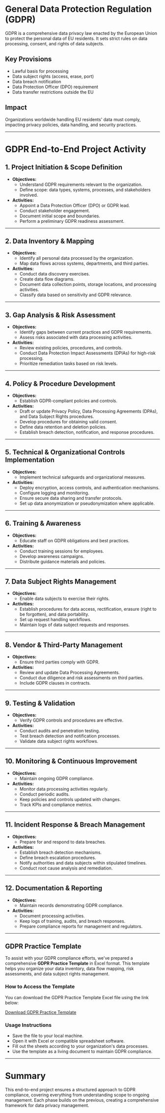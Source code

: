 # General Data Protection Regulation (GDPR)

GDPR is a comprehensive data privacy law enacted by the European Union to protect the personal data of EU residents. It sets strict rules on data processing, consent, and rights of data subjects.

## Key Provisions
- Lawful basis for processing
- Data subject rights (access, erase, port)
- Data breach notification
- Data Protection Officer (DPO) requirement
- Data transfer restrictions outside the EU

## Impact
Organizations worldwide handling EU residents' data must comply, impacting privacy policies, data handling, and security practices.

---

# GDPR End-to-End Project Activity

## 1. Project Initiation & Scope Definition
- **Objectives:**
  - Understand GDPR requirements relevant to the organization.
  - Define scope: data types, systems, processes, and stakeholders involved.
- **Activities:**
  - Appoint a Data Protection Officer (DPO) or GDPR lead.
  - Conduct stakeholder engagement.
  - Document initial scope and boundaries.
  - Perform a preliminary GDPR readiness assessment.

---

## 2. Data Inventory & Mapping
- **Objectives:**
  - Identify all personal data processed by the organization.
  - Map data flows across systems, departments, and third parties.
- **Activities:**
  - Conduct data discovery exercises.
  - Create data flow diagrams.
  - Document data collection points, storage locations, and processing activities.
  - Classify data based on sensitivity and GDPR relevance.

---

## 3. Gap Analysis & Risk Assessment
- **Objectives:**
  - Identify gaps between current practices and GDPR requirements.
  - Assess risks associated with data processing activities.
- **Activities:**
  - Review existing policies, procedures, and controls.
  - Conduct Data Protection Impact Assessments (DPIAs) for high-risk processing.
  - Prioritize remediation tasks based on risk levels.

---

## 4. Policy & Procedure Development
- **Objectives:**
  - Establish GDPR-compliant policies and controls.
- **Activities:**
  - Draft or update Privacy Policy, Data Processing Agreements (DPAs), and Data Subject Rights procedures.
  - Develop procedures for obtaining valid consent.
  - Define data retention and deletion policies.
  - Establish breach detection, notification, and response procedures.

---

## 5. Technical & Organizational Controls Implementation
- **Objectives:**
  - Implement technical safeguards and organizational measures.
- **Activities:**
  - Deploy encryption, access controls, and authentication mechanisms.
  - Configure logging and monitoring.
  - Ensure secure data sharing and transfer protocols.
  - Set up data anonymization or pseudonymization where applicable.

---

## 6. Training & Awareness
- **Objectives:**
  - Educate staff on GDPR obligations and best practices.
- **Activities:**
  - Conduct training sessions for employees.
  - Develop awareness campaigns.
  - Distribute guidance materials and policies.

---

## 7. Data Subject Rights Management
- **Objectives:**
  - Enable data subjects to exercise their rights.
- **Activities:**
  - Establish procedures for data access, rectification, erasure (right to be forgotten), and data portability.
  - Set up request handling workflows.
  - Maintain logs of data subject requests and responses.

---

## 8. Vendor & Third-Party Management
- **Objectives:**
  - Ensure third parties comply with GDPR.
- **Activities:**
  - Review and update Data Processing Agreements.
  - Conduct due diligence and risk assessments on third parties.
  - Include GDPR clauses in contracts.

---

## 9. Testing & Validation
- **Objectives:**
  - Verify GDPR controls and procedures are effective.
- **Activities:**
  - Conduct audits and penetration testing.
  - Test breach detection and notification processes.
  - Validate data subject rights workflows.

---

## 10. Monitoring & Continuous Improvement
- **Objectives:**
  - Maintain ongoing GDPR compliance.
- **Activities:**
  - Monitor data processing activities regularly.
  - Conduct periodic audits.
  - Keep policies and controls updated with changes.
  - Track KPIs and compliance metrics.

---

## 11. Incident Response & Breach Management
- **Objectives:**
  - Prepare for and respond to data breaches.
- **Activities:**
  - Establish breach detection mechanisms.
  - Define breach escalation procedures.
  - Notify authorities and data subjects within stipulated timelines.
  - Conduct root cause analysis and remediation.

---

## 12. Documentation & Reporting
- **Objectives:**
  - Maintain records demonstrating GDPR compliance.
- **Activities:**
  - Document processing activities.
  - Keep logs of training, audits, and breach responses.
  - Prepare compliance reports for management and regulators.
 
---

## GDPR Practice Template

To assist with your GDPR compliance efforts, we've prepared a comprehensive **GDPR Practice Template** in Excel format. This template helps you organize your data inventory, data flow mapping, risk assessments, and data subject rights management.

### How to Access the Template

You can download the GDPR Practice Template Excel file using the link below:

[Download GDPR Practice Template](grc-portfolio/financial-regulations/GDPR_Practice_Template.xlsx)

### Usage Instructions

- Save the file to your local machine.
- Open it with Excel or compatible spreadsheet software.
- Fill out the sheets according to your organization's data processes.
- Use the template as a living document to maintain GDPR compliance.

---

# Summary
This end-to-end project ensures a structured approach to GDPR compliance, covering everything from understanding scope to ongoing management. Each phase builds on the previous, creating a comprehensive framework for data privacy management.
